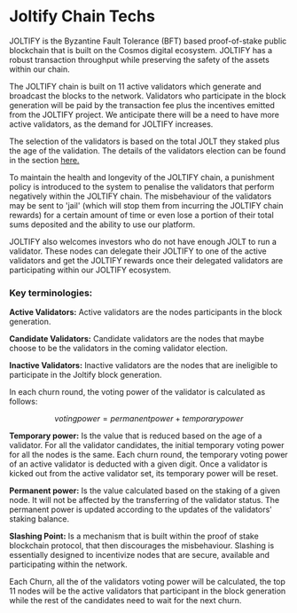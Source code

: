 # Joltify Chain Techs

JOLTIFY is the Byzantine Fault Tolerance (BFT) based proof-of-stake public blockchain that is built on the Cosmos digital ecosystem. JOLTIFY has a robust transaction throughput while preserving the safety of the assets within our chain.

The JOLTIFY chain is built on 11 active validators which generate and broadcast the blocks to the network. Validators who participate in the block generation will be paid by the transaction fee plus the incentives emitted from the JOLTIFY project. We anticipate there will be a need to have more active validators, as the demand for JOLTIFY increases.

The selection of the validators is based on the total JOLT they staked plus the age of the validation. The details of the validators election can be found in the section [here.](validator-election-and-punishment.md)

To maintain the health and longevity of the JOLTIFY chain, a punishment policy is introduced to the system to penalise the validators that perform negatively within the JOLTIFY chain. The misbehaviour of the validators may be sent to 'jail' (which will stop them from incurring the JOLTIFY chain rewards) for a certain amount of time or even lose a portion of their total sums deposited and the ability to use our platform.

JOLTIFY also welcomes investors who do not have enough JOLT to run a validator. These nodes can delegate their JOLTIFY to one of the active validators and get the JOLTIFY rewards once their delegated validators are participating within our JOLTIFY ecosystem.

### Key terminologies:

**Active Validators:** Active validators are the nodes participants in the block generation.

**Candidate Validators:** Candidate validators are the nodes that maybe choose to be the validators in the coming validator election.

**Inactive Validators:** Inactive validators are the nodes that are ineligible to participate in the Joltify block generation.

In each churn round, the voting power of the validator is calculated as follows:

$$
voting power = permanent power + temporary power
$$

**Temporary power:** Is the value that is reduced based on the age of a validator. For all the validator candidates, the initial temporary voting power for all the nodes is the same. Each churn round, the temporary voting power of an active validator is deducted with a given digit. Once a validator is kicked out from the active validator set, its temporary power will be reset.

**Permanent power:** Is the value calculated based on the staking of a given node. It will not be affected by the transferring of the validator status. The permanent power is updated according to the updates of the validators' staking balance.

**Slashing Point:** Is a mechanism that is built within the proof of stake blockchain protocol, that then discourages the misbehaviour. Slashing is essentially designed to incentivize nodes that are secure, available and participating within the network.

Each Churn, all the of the validators voting power will be calculated, the top 11 nodes will be the active validators that participant in the block generation while the rest of the candidates need to wait for the next churn.
